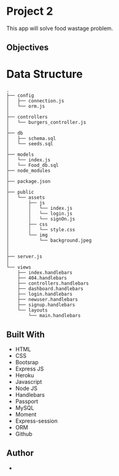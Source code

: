 # Project 2
This app will solve food wastage problem.

## Objectives


# Data Structure

```
.
├── config
│   ├── connection.js
│   └── orm.js
│ 
├── controllers
│   └── burgers_controller.js
│
├── db
│   ├── schema.sql
│   └── seeds.sql
│
├── models
│   └── index.js
│   └── Food_db.sql
├── node_modules
│ 
├── package.json
│
├── public
│   └── assets
│       ├── js
│       │   └── index.js
│       │   └── login.js
│       │   └── signOn.js
│       ├── css
│       │   └── style.css
│       └── img
│           └── background.jpeg
│   
│
├── server.js
│
└── views
    ├── index.handlebars
    ├── 404.handlebars
    ├── controllers.handlebars
    ├── dashboard.handlebars
    ├── login.handlebars
    ├── newuser.handlebars
    ├── signup.handlebars
    └── layouts
        └── main.handlebars
```

## Built With
* HTML
* CSS
* Bootsrap
* Express JS
* Heroku
* Javascript
* Node JS
* Handlebars
* Passport
* MySQL
* Moment
* Express-session
* ORM
* Github

## Author
* 
